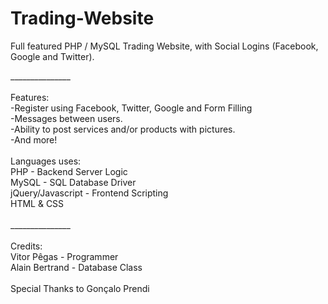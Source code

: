 Trading-Website
===============

Full featured PHP / MySQL Trading Website, with Social Logins (Facebook, Google and Twitter).

_______________<br>
<br>
Features:<br>
-Register using Facebook, Twitter, Google and Form Filling<br>
-Messages between users.<br>
-Ability to post services and/or products with pictures.<br>
-And more!<br>
<br>
Languages uses:<br>
PHP - Backend Server Logic<br>
MySQL - SQL Database Driver<br>
jQuery/Javascript - Frontend Scripting<br>
HTML & CSS<br>
<br>
_______________<br>
<br>
Credits:<br>
Vitor Pêgas - Programmer<br>
Alain Bertrand - Database Class<br>
<br>
Special Thanks to Gonçalo Prendi<br>
